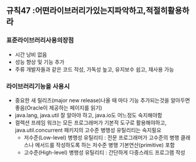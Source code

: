 ## **규칙47 :어떤라이브러리가있는지파악하고,적절히활용하라**

### **표준라이브러리사용의장점**

* 시간 낭비 없음
* 성능 향상 및 기능 추가
* 주류 개발자들과 같은 코드 작성, 가독성 높고, 유지보수 쉽고, 재사용 가능

### **라이브러리기능을 사용시**

* 중요한 새 릴리즈\(major new release\)나올 때 마다 기능 추가되는것을 알아두면 좋음\(Oracle이 제공하는 페이지를 읽기\)
* java.lang, java.util 잘 알아야 하고, java.io도 어느정도 숙지해야함
* 컬렉션 프레임 워크는 모든 프로그래머가 기본적 도구로 활용해야하고, java.util.concurrent 패키지의 고수준 병행성 유틸리티는 숙지필요
  * 저수준\(Low-level\) 병행성 유틸리티 : 전문 프로그래머가 고수준의 병행 클래스나 메서드를 작성하도록 하는 저수준 병행 기본연산\(primitive\) 포함
  * 고수준\(High-level\) 병행성 유틸리티 : 간단하게 다중스레드 프로그램 작성 



